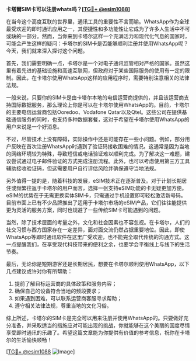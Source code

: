 **卡塔爾SIM卡可以注册whats吗？[[TG💪+ @esim1088](https://t.me/s/esim1088)]**

在当今这个高度互联的世界里，通讯工具的重要性不言而喻。WhatsApp作为全球最受欢迎的即时通讯应用之一，其便捷性和多功能性让它成为了许多人生活中不可或缺的一部分。然而，当你来到卡塔尔这样一个充满活力和现代化气息的国家时，可能会产生这样的疑问：卡塔尔的SIM卡是否能够顺利注册并使用WhatsApp呢？今天，我们就来深入探讨这个问题。

首先，我们需要明确一点，卡塔尔是一个对电子通讯监管相对严格的国家。虽然这里有着先进的基础设施和高速互联网，但政府对于某些国际服务的使用有一定的限制。因此，在卡塔尔使用WhatsApp这样的应用程序时，需要特别注意相关的法律法规。

一般来说，只要你的SIM卡是由卡塔尔本地的电信运营商提供的，并且该运营商支持国际数据服务，那么理论上你是可以在卡塔尔使用WhatsApp的。目前，卡塔尔的主要电信运营商包括Ooredoo、Vodafone Qatar以及Qtel。这些公司在提供基础通信服务的同时，也支持多种数据套餐，这对于希望在卡塔尔使用WhatsApp的用户来说是一个好消息。

不过，尽管技术上没有障碍，实际操作中还是可能存在一些小问题。例如，部分用户反映在首次注册WhatsApp时遇到了验证码接收困难的情况。这通常是因为当地的网络环境较为特殊，导致短信或电话验证难以顺利完成。为了解决这一难题，建议尝试通过电子邮件验证的方式完成注册流程。此外，也可以考虑使用第三方工具辅助接收验证码，但这需要用户自行评估风险并确保遵守当地法规。

另外值得一提的是，随着科技的发展，eSIM技术正在逐渐普及。对于计划长期居住或频繁往返于卡塔尔的用户而言，选择一张支持eSIM功能的卡无疑更加方便。eSIM的优势在于无需更换实体SIM卡，只需通过手机设置即可轻松激活新号码。目前市面上已有不少品牌推出了适用于卡塔尔市场的eSIM产品，它们往往能提供更为灵活的服务方案，同时也规避了一些传统SIM卡可能遇到的问题。

当然，除了技术层面的考量之外，文化和社会因素也不容忽视。在卡塔尔，人们的社交习惯与西方国家存在一定差异，面对面交流仍然占据重要地位。因此，即使WhatsApp等即时通讯软件在这里广受欢迎，也不能完全取代传统的沟通方式。这一点提醒我们，在享受现代科技带来的便利之余，也要学会平衡线上与线下的生活节奏。

最后，无论你是短期游客还是长期居民，想要在卡塔尔顺利使用WhatsApp，以下几点建议或许对你有所帮助：
1. 提前了解目标运营商的具体政策和服务内容；
2. 确保自己的设备符合当地的频段要求；
3. 如果遇到困难，可以联系运营商客服寻求帮助；
4. 遵守相关法律法规，尊重当地的文化习俗。

综上所述，卡塔尔的SIM卡是完全可以用来注册并使用WhatsApp的。只要做好充分准备，并采取适当的措施应对可能出现的挑战，你就能够在这个美丽的国度尽情享受即时通讯的乐趣了。希望这篇文章能为你提供有价值的参考信息，祝你在卡塔尔的生活愉快顺畅！

[[TG💪+ @esim1088](https://t.me/s/esim1088) ![Image](https://i.postimg.cc/4NQfJmqS/Snipaste-2025-05-13-00-14-12.png)]